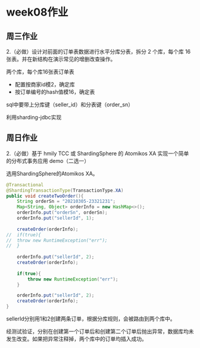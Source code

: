 # week08作业

## 周三作业
2.（必做）设计对前面的订单表数据进行水平分库分表，拆分 2 个库，每个库 16 张表。并在新结构在演示常见的增删改查操作。

两个库，每个库16张表订单表
* 配置按商家id模2，确定库
* 按订单编号的hash值模16，确定表

sql中要带上分库键（seller_id）和分表键（order_sn）

利用sharding-jdbc实现

## 周日作业

2.（必做）基于 hmily TCC 或 ShardingSphere 的 Atomikos XA 实现一个简单的分布式事务应用 demo（二选一）

选用ShardingSphere的Atomikos XA。

```java
@Transactional
@ShardingTransactionType(TransactionType.XA)
public void createTwoOrder(){
    String orderSn = "20210305-23321231";
    Map<String, Object> orderInfo = new HashMap<>();
    orderInfo.put("orderSn", orderSn);
    orderInfo.put("sellerId", 1);
    
    createOrder(orderInfo);
//  if(true){
//  throw new RuntimeException("err");
//  }
            
    orderInfo.put("sellerId", 2);
    createOrder(orderInfo);
    
    if(true){
        throw new RuntimeException("err");
    }

    orderInfo.put("sellerId", 2);
    createOrder(orderInfo);
}
```

sellerId分别用1和2创建两条订单，根据分库规则，会被路由到两个库中。

经测试验证，分别在创建第一个订单后和创建第二个订单后抛出异常，数据库均未发生改变。如果把异常注释掉，两个库中的订单均插入成功。